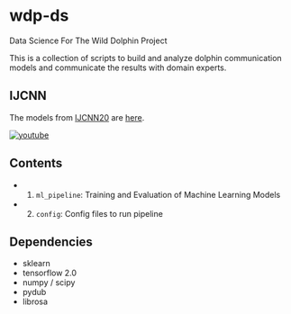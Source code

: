 # wdp-ds
Data Science For The Wild Dolphin Project

This is a collection of scripts to build and analyze dolphin communication models
and communicate the results with domain experts. 

## IJCNN

The models from [IJCNN20](https://arxiv.org/abs/2005.07623) are [here](https://github.com/dkohlsdorf/wdp-ds/tree/v4.0/).

[![youtube](http://img.youtube.com/vi/1U0XDyVhKNA&t=13s/0.jpg)](https://www.youtube.com/watch?v=1U0XDyVhKNA&t=13s)



## Contents

+ 1) `ml_pipeline`: Training and Evaluation of Machine Learning Models
+ 2) `config`: Config files to run pipeline

## Dependencies
+ sklearn
+ tensorflow 2.0
+ numpy / scipy
+ pydub
+ librosa
